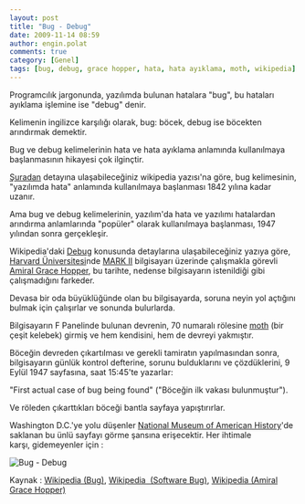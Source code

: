 ```yaml
---
layout: post
title: "Bug - Debug"
date: 2009-11-14 08:59
author: engin.polat
comments: true
category: [Genel]
tags: [bug, debug, grace hopper, hata, hata ayıklama, moth, wikipedia]
---
```

Programcılık jargonunda, yazılımda bulunan hatalara "bug", bu hataları ayıklama işlemine ise "debug" denir.

Kelimenin ingilizce karşılığı olarak, bug: böcek, debug ise böcekten arındırmak demektir.

Bug ve debug kelimelerinin hata ve hata ayıklama anlamında kullanılmaya başlanmasının hikayesi çok ilginçtir.

<a title="Wikipedia: Software Bug" href="http://en.wikipedia.org/wiki/Software_bug" target="_blank" rel="noopener">Şuradan</a> detayına ulaşabileceğiniz wikipedia yazısı'na göre, bug kelimesinin, "yazılımda hata" anlamında kullanılmaya başlanması 1842 yılına kadar uzanır.

Ama bug ve debug kelimelerinin, yazılım'da hata ve yazılımı hatalardan arındırma anlamlarında "popüler" olarak kullanılmaya başlanması, 1947 yılından sonra gerçekleşir.

Wikipedia'daki <a title="Wikipedia: Debugging" href="http://en.wikipedia.org/wiki/Debug" target="_blank" rel="noopener">Debug</a> konusunda detaylarına ulaşabileceğiniz yazıya göre, <a title="Harvard Üniversitesi" href="http://www.harvard.edu/" target="_blank" rel="noopener">Harvard Üniversitesi</a>nde <a title="Wikipedia: Harvard Mark II" href="http://en.wikipedia.org/wiki/Harvard_Mark_II" target="_blank" rel="noopener">MARK II</a> bilgisayarı üzerinde çalışmakla görevli <a title="Wikipedia: Amiral Grace Hopper" href="http://en.wikipedia.org/wiki/Admiral_Grace_Hopper" target="_blank" rel="noopener">Amiral Grace Hopper</a>, bu tarihte, nedense bilgisayarın istenildiği gibi çalışmadığını farkeder.

Devasa bir oda büyüklüğünde olan bu bilgisayarda, soruna neyin yol açtığını bulmak için çalışırlar ve sonunda bulurlarda.

Bilgisayarın F Panelinde bulunan devrenin, 70 numaralı rölesine <a title="Wikipedia: Moth" href="http://en.wikipedia.org/wiki/Moth" target="_blank" rel="noopener">moth</a> (bir çeşit kelebek) girmiş ve hem kendisini, hem de devreyi yakmıştır.

Böceğin devreden çıkartılması ve gerekli tamiratın yapılmasından sonra, bilgisayarın günlük kontrol defterine, sorunu bulduklarını ve çözdüklerini, 9 Eylül 1947 sayfasına, saat 15:45'te yazarlar:

"First actual case of bug being found" ("Böceğin ilk vakası bulunmuştur").

Ve röleden çıkarttıkları böceği bantla sayfaya yapıştırırlar.

Washington D.C.'ye yolu düşenler <a title="Wikipedia: National Museum of American History" href="http://en.wikipedia.org/wiki/National_Museum_of_American_History" target="_blank" rel="noopener">National Museum of American History</a>'de saklanan bu ünlü sayfayı görme şansına erişecektir. Her ihtimale karşı, gidemeyenler için :

<img class="lazy img-responsive" data-src="//c1.staticflickr.com/1/34/69865390_ff639871fc_o.jpg" title="Bug - Debug" />

Kaynak : <a title="Wikipedia: Bug" href="http://en.wikipedia.org/wiki/Bug" target="_blank" rel="noopener">Wikipedia (Bug)</a>, <a title="Wikipedia: Software Bug" href="http://en.wikipedia.org/wiki/Software_bug" target="_blank" rel="noopener">Wikipedia  (Software Bug)</a>, <a title="Wikipedia: Amiral Grace Hopper" href="http://en.wikipedia.org/wiki/Admiral_Grace_Hopper" target="_blank" rel="noopener">Wikipedia (Amiral Grace Hopper)</a>

